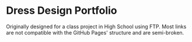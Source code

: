 # Dress Design Portfolio
Originally designed for a class project in High School using FTP. Most links are not compatible with the GitHub Pages' structure and are semi-broken.
